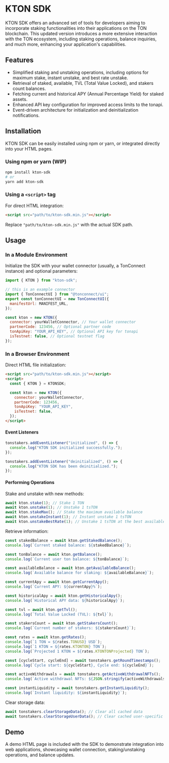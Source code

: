 # KTON SDK

KTON SDK offers an advanced set of tools for developers aiming to incorporate staking functionalities into their applications on the TON blockchain. This updated version introduces a more extensive interaction with the TON ecosystem, including staking operations, balance inquiries, and much more, enhancing your application's capabilities.

## Features

- Simplified staking and unstaking operations, including options for maximum stake, instant unstake, and best rate unstake.
- Retrieval of staked, available, TVL (Total Value Locked), and stakers count balances.
- Fetching current and historical APY (Annual Percentage Yield) for staked assets.
- Enhanced API key configuration for improved access limits to the tonapi.
- Event-driven architecture for initialization and deinitialization notifications.

## Installation

KTON SDK can be easily installed using npm or yarn, or integrated directly into your HTML pages.

### Using npm or yarn (WIP)

```bash
npm install kton-sdk
# or
yarn add kton-sdk
```

### Using a `<script>` tag

For direct HTML integration:

```html
<script src="path/to/kton-sdk.min.js"></script>
```

Replace `"path/to/kton-sdk.min.js"` with the actual SDK path.

## Usage

### In a Module Environment

Initialize the SDK with your wallet connector (usually, a TonConnect instance) and optional parameters:

```javascript
import { KTON } from "kton-sdk";

// this is an example connector
import { TonConnectUI } from "@tonconnect/ui";
export const tonConnectUI = new TonConnectUI({
  manifestUrl: MANIFEST_URL,
});

const kton = new KTON({
  connector: yourWalletConnector, // Your wallet connector
  partnerCode: 123456, // Optional partner code
  tonApiKey: "YOUR_API_KEY", // Optional API key for tonapi
  isTestnet: false, // Optional testnet flag
});
```

### In a Browser Environment

Direct HTML file initialization:

```html
<script src="path/to/kton-sdk.min.js"></script>
<script>
  const { KTON } = KTONSDK;

  const kton = new KTON({
    connector: yourWalletConnector,
    partnerCode: 123456,
    tonApiKey: "YOUR_API_KEY",
    isTestnet: false,
  });
</script>
```

#### Event Listeners

```javascript
tonstakers.addEventListener("initialized", () => {
  console.log("KTON SDK initialized successfully.");
});

tonstakers.addEventListener("deinitialized", () => {
  console.log("KTON SDK has been deinitialized.");
});
```

#### Performing Operations

Stake and unstake with new methods:

```javascript
await kton.stake(1); // Stake 1 TON
await kton.unstake(1); // Unstake 1 tsTON
await kton.stakeMax(); // Stake the maximum available balance
await kton.unstakeInstant(1); // Instant unstake 1 tsTON
await kton.unstakeBestRate(1); // Unstake 1 tsTON at the best available rate
```

Retrieve information:

```javascript
const stakedBalance = await kton.getStakedBalance();
console.log(`Current staked balance: ${stakedBalance}`);

const tonBalance = await kton.getBalance();
console.log(`Current user ton balance: ${tonBalance}`);

const availableBalance = await kton.getAvailableBalance();
console.log(`Available balance for staking: ${availableBalance}`);

const currentApy = await kton.getCurrentApy();
console.log(`Current APY: ${currentApy}%`);

const historicalApy = await kton.getHistoricalApy();
console.log(`Historical APY data: ${historicalApy}`);

const tvl = await kton.getTvl();
console.log(`Total Value Locked (TVL): ${tvl}`);

const stakersCount = await kton.getStakersCount();
console.log(`Current number of stakers: ${stakersCount}`);

const rates = await kton.getRates();
console.log(`1 TON = ${rates.TONUSD} USD`);
console.log(`1 KTON = ${rates.KTONTON} TON`);
console.log(`Projected 1 KTON = ${rates.KTONTONProjected} TON`);

const [cycleStart, cycleEnd] = await tonstakers.getRoundTimestamps();
console.log(`Cycle start: ${cycleStart}, Cycle end: ${cycleEnd}`);

const activeWithdrawals = await tonstakers.getActiveWithdrawalNFTs();
console.log(`Active withdrawal NFTs: ${JSON.stringify(activeWithdrawals)}`);

const instantLiquidity = await tonstakers.getInstantLiquidity();
console.log(`Instant liquidity: ${instantLiquidity}`);
```

Clear storage data:

```javascript
await tonstakers.clearStorageData(); // Clear all cached data
await tonstakers.clearStorageUserData(); // Clear cached user-specific data
```

## Demo

A demo HTML page is included with the SDK to demonstrate integration into web applications, showcasing wallet connection, staking/unstaking operations, and balance updates.
